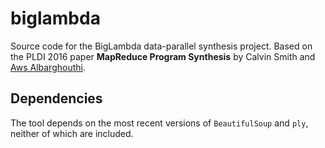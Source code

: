 # biglambda
Source code for the BigLambda data-parallel synthesis project. Based on the PLDI 2016 paper **MapReduce Program Synthesis** by Calvin Smith and [Aws Albarghouthi](http://pages.cs.wisc.edu/~aws/).

## Dependencies
The tool depends on the most recent versions of `BeautifulSoup` and `ply`, neither of which are included.

